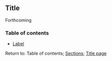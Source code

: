 ## Title

Forthcoming

### Table of contents

* [Label](C00_P000.md)

Return to:
Table of contents;
[Sections](C00_P002_Chapters.md);
[Title page](https://rettopnivek.github.io/R_training/)
